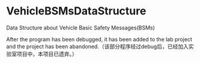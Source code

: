 # VehicleBSMsDataStructure
Data Structure about Vehicle Basic Safety Messages(BSMs)

After the program has been debugged, it has been added to the lab project and the project has been abandoned.（该部分程序经过debug后，已经加入实验室项目中，本项目已遗弃。）
